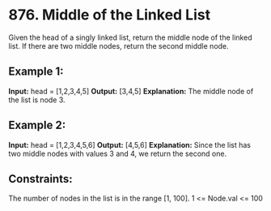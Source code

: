 # 876. Middle of the Linked List

Given the head of a singly linked list, return the middle node of the linked list.
If there are two middle nodes, return the second middle node.

## Example 1:

**Input:** head = [1,2,3,4,5]
**Output:** [3,4,5]
**Explanation:** The middle node of the list is node 3.

## Example 2:

**Input:** head = [1,2,3,4,5,6]
**Output:** [4,5,6]
**Explanation:** Since the list has two middle nodes with values 3 and 4, we return the second one.

## Constraints:

The number of nodes in the list is in the range [1, 100].
1 <= Node.val <= 100